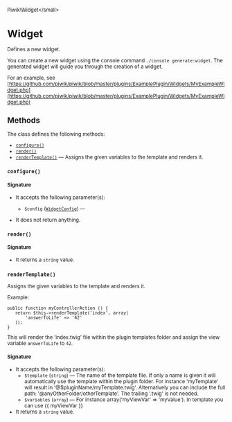 <small>Piwik\Widget\</small>

Widget
======

Defines a new widget.

You can create a new widget using the console command `./console generate:widget`.
The generated widget will guide you through the creation of a widget.

For an example, see [https://github.com/piwik/piwik/blob/master/plugins/ExamplePlugin/Widgets/MyExampleWidget.php](https://github.com/piwik/piwik/blob/master/plugins/ExamplePlugin/Widgets/MyExampleWidget.php)

Methods
-------

The class defines the following methods:

- [`configure()`](#configure)
- [`render()`](#render)
- [`renderTemplate()`](#rendertemplate) &mdash; Assigns the given variables to the template and renders it.

<a name="configure" id="configure"></a>
<a name="configure" id="configure"></a>
### `configure()`

#### Signature

-  It accepts the following parameter(s):
    - `$config` ([`WidgetConfig`](../../Piwik/Widget/WidgetConfig.md)) &mdash;
      
- It does not return anything.

<a name="render" id="render"></a>
<a name="render" id="render"></a>
### `render()`

#### Signature

- It returns a `string` value.

<a name="rendertemplate" id="rendertemplate"></a>
<a name="renderTemplate" id="renderTemplate"></a>
### `renderTemplate()`

Assigns the given variables to the template and renders it.

Example:

    public function myControllerAction () {
       return $this->renderTemplate('index', array(
           'answerToLife' => '42'
       ));
    }

This will render the 'index.twig' file within the plugin templates folder and assign the view variable
`answerToLife` to `42`.

#### Signature

-  It accepts the following parameter(s):
    - `$template` (`string`) &mdash;
       The name of the template file. If only a name is given it will automatically use the template within the plugin folder. For instance 'myTemplate' will result in '@$pluginName/myTemplate.twig'. Alternatively you can include the full path: '@anyOtherFolder/otherTemplate'. The trailing '.twig' is not needed.
    - `$variables` (`array`) &mdash;
       For instance array('myViewVar' => 'myValue'). In template you can use {{ myViewVar }}
- It returns a `string` value.

